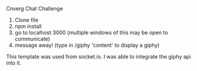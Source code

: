 Cnverg Chat Challenge

1. Clone file
2. npm install
3. go to localhost 3000 (multiple windows of this may be open to communicate)
4. message away! (type in /giphy 'content' to display a giphy)

This template was used from socket.io. I was able to integrate the giphy api into it.
